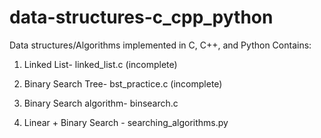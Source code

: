# data-structures-c_cpp_python
Data structures/Algorithms implemented in C, C++, and Python
Contains:
1. Linked List- linked_list.c (incomplete)
                      
2. Binary Search Tree-  bst_practice.c (incomplete)
                         
3. Binary Search algorithm- binsearch.c

4. Linear + Binary Search - searching_algorithms.py

 
